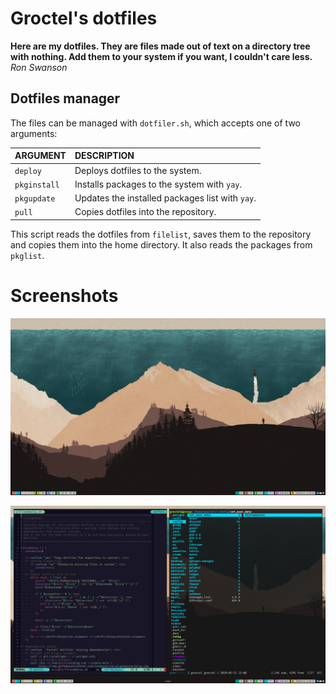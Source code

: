 # Groctel's dotfiles

**Here are my dotfiles.
They are files made out of text on a directory tree with nothing.
Add them to your system if you want, I couldn't care less.** *Ron Swanson*

## Dotfiles manager

The files can be managed with `dotfiler.sh`, which accepts one of two arguments:

| ARGUMENT     | DESCRIPTION                                     |
| :----------- | :---------------------------------------------- |
| `deploy`     | Deploys dotfiles to the system.                 |
| `pkginstall` | Installs packages to the system with `yay`.     |
| `pkgupdate`  | Updates the installed packages list with `yay`. |
| `pull`       | Copies dotfiles into the repository.            |

This script reads the dotfiles from `filelist`, saves them to the repository and copies them into the home directory.
It also reads the packages from `pkglist`.

# Screenshots

![](screenshots/desktop.jpg)

![](screenshots/vim.jpg)
